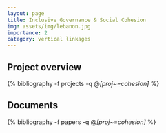 ```yaml
---
layout: page
title: Inclusive Governance & Social Cohesion
img: assets/img/lebanon.jpg
importance: 2
category: vertical linkages
---
```


## Project overview

<div class="publications">

  {% bibliography -f projects -q @*[proj~=cohesion]* %}

</div>

## Documents

<div class="publications">

  {% bibliography -f papers -q @*[proj~=cohesion]* %}

</div>
